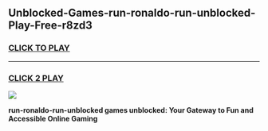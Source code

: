 
## Unblocked-Games-run-ronaldo-run-unblocked-Play-Free-r8zd3
<h3>
<a href="https://premium76.site?title=run-ronaldo-run-unblocked&ref=18A1">CLICK TO PLAY</a></h3>
<hr>

<h3>
<a href="https://premium76.site?title=run-ronaldo-run-unblocked&ref=18A1">CLICK 2 PLAY</a>
  
</h3>

<a href="https://premium76.site?title=run-ronaldo-run-unblocked&ref=18A1"><img src="https://clearcache.store/games.png"></a>


**run-ronaldo-run-unblocked games unblocked: Your Gateway to Fun and Accessible Online Gaming**
